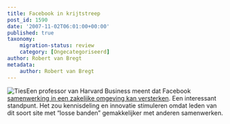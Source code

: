 ```yaml
---
title: Facebook in krijtstreep
post_id: 1590
date: '2007-11-02T06:01:00+00:00'
published: true
taxonomy:
    migration-status: review
    category: [Ongecategoriseerd]
author: Robert van Bregt
metadata:
    author: Robert van Bregt
---
```

![Ties](/images/2007/12/ties_603947_60233307_400px.thumbnail.jpg)Een professor van Harvard Business meent dat Facebook [samenwerking in een zakelijke omgeving kan versterken](http://blogs.bnet.com/harvard/?p=103&tag=nl.e713). Een interessant standpunt. Het zou kennisdeling en innovatie stimuleren omdat leden van dit soort site met “losse banden” gemakkelijker met anderen samenwerken.